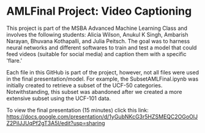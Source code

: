 # AMLFinal Project: Video Captioning 

This project is part of the MSBA Advanced Machine Learning Class and involves the following students: Alicia Wilson, Anukul K Singh, Ambarish Narayan, Bhuvana Kothapalli, and Julia Peitsch.
The goal was to harness neural networks and different softwares to train and test a model that could feed videos (suitable for social media) and caption them with a specific 'flare.' 

Each file in this GitHub is part of the project, however, not all files were used in the final presentation/model. For example, the SubsetAMLFinal.ipynb was initially created to retrieve a subset of the UCF-50 categories. Notwithstanding, this subset was abandoned after we created a more extensive subset using the UCF-101 data. 

To view the final presentation (15 minutes) click this link: https://docs.google.com/presentation/d/1yGubNKcG3r5HZSMEQC2OGoOlJZ2PilJJUqPf2gT3A5I/edit?usp=sharing


